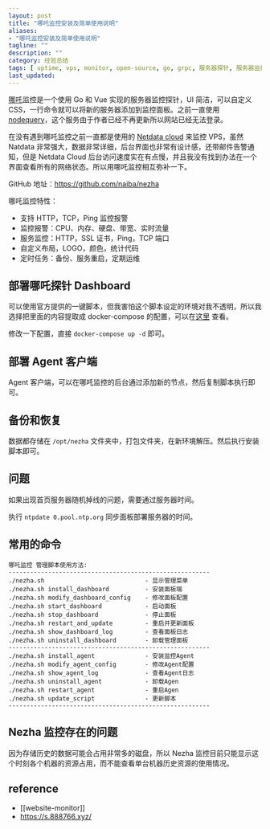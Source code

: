 ```yaml
---
layout: post
title: "哪吒监控安装及简单使用说明"
aliases: 
- "哪吒监控安装及简单使用说明"
tagline: ""
description: ""
category: 经验总结
tags: [ uptime, vps, monitor, open-source, go, grpc, 服务器探针, 服务器监控,  ]
last_updated:
---
```


[哪吒](https://github.com/naiba/nezha)监控是一个使用 Go 和 Vue 实现的服务器监控探针，UI 简洁，可以自定义 CSS，一行命令就可以将新的服务器添加到监控面板。之前一直使用 [nodequery](/post/2017/08/nodequery.html)，这个服务由于作者已经不再更新所以网站已经无法登录。

在没有遇到哪吒监控之前一直都是使用的 [Netdata cloud](/post/2021/06/netdata-cloud.html) 来监控 VPS，虽然 Natdata 非常强大，数据非常详细，后台界面也非常有设计感，还带邮件告警通知，但是 Netdata Cloud 后台访问速度实在有点慢，并且我没有找到办法在一个界面查看所有的网络状态。所以用哪吒监控相互弥补一下。

GitHub 地址：<https://github.com/naiba/nezha>

哪吒监控特性：

- 支持 HTTP，TCP，Ping 监控报警
- 监控报警：CPU、内存、硬盘、带宽、实时流量
- 服务监控：HTTP，SSL 证书，Ping，TCP 端口
- 自定义布局，LOGO，颜色，统计代码
- 定时任务：备份、服务重启，定期运维

## 部署哪吒探针 Dashboard

可以使用官方提供的一键脚本，但我害怕这个脚本设定的环境对我不透明，所以我选择把里面的内容提取成 docker-compose 的配置，可以在[这里](https://github.com/einverne/dockerfile/tree/master/nezha) 查看。

修改一下配置，直接 `docker-compose up -d` 即可。

## 部署 Agent 客户端

Agent 客户端，可以在哪吒监控的后台通过添加新的节点，然后复制脚本执行即可。

## 备份和恢复

数据都存储在 `/opt/nezha` 文件夹中，打包文件夹，在新环境解压。然后执行安装脚本即可。

## 问题

如果出现首页服务器随机掉线的问题，需要通过服务器时间。

执行 `ntpdate 0.pool.ntp.org` 同步面板部署服务器的时间。

## 常用的命令

```
哪吒监控 管理脚本使用方法:
--------------------------------------------------------
./nezha.sh                            - 显示管理菜单
./nezha.sh install_dashboard          - 安装面板端
./nezha.sh modify_dashboard_config    - 修改面板配置
./nezha.sh start_dashboard            - 启动面板
./nezha.sh stop_dashboard             - 停止面板
./nezha.sh restart_and_update         - 重启并更新面板
./nezha.sh show_dashboard_log         - 查看面板日志
./nezha.sh uninstall_dashboard        - 卸载管理面板
--------------------------------------------------------
./nezha.sh install_agent              - 安装监控Agent
./nezha.sh modify_agent_config        - 修改Agent配置
./nezha.sh show_agent_log             - 查看Agent日志
./nezha.sh uninstall_agent            - 卸载Agen
./nezha.sh restart_agent              - 重启Agen
./nezha.sh update_script              - 更新脚本
--------------------------------------------------------
```

## Nezha 监控存在的问题

因为存储历史的数据可能会占用非常多的磁盘，所以 Nezha 监控目前只能显示这个时刻各个机器的资源占用，而不能查看单台机器历史资源的使用情况。

## reference

- [[website-monitor]]
- <https://s.888766.xyz/>
